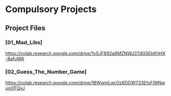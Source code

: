 # Compulsory Projects  

## **Project Files**

### [01_Mad_Libs]
https://colab.research.google.com/drive/1v5JF892a6MZNWJ3TdGSEkKhHX-8afuWA  

### [02_Guess_The_Number_Game]
https://colab.research.google.com/drive/1BWwmLqcOz6DDW733EfxFI9INwuoOFQyJ


